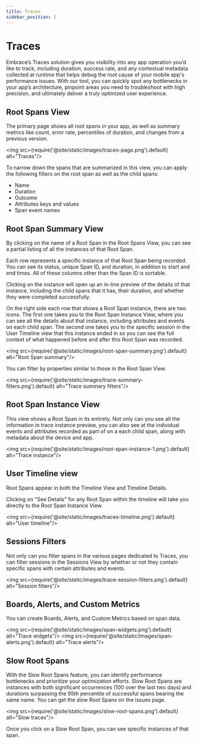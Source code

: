 ```yaml
---
title: Traces
sidebar_position: 1
---
```


# Traces

Embrace’s Traces solution gives you visibility into any app operation you’d like to track, including duration, success rate, and any contextual metadata collected at runtime that helps debug the root cause of your mobile app's performance issues. With our tool, you can quickly spot any bottlenecks in your app’s architecture, pinpoint areas you need to troubleshoot with high precision, and ultimately deliver a truly optimized user experience.

## Root Spans View
The primary page shows all root spans in your app, as well as summary metrics like count, error rate, percentiles of duration, and changes from a previous version.

<img src={require('@site/static/images/traces-page.png').default} alt="Traces"/>

To narrow down the spans that are summarized in this view, you can apply the following filters on the root span as well as the child spans:
* Name
* Duration
* Outcome
* Attributes keys and values
* Span event names

## Root Span Summary View
By clicking on the name of a Root Span in the Root Spans View, you can see a partial listing of all the instances of that Root Span.

Each row represents a specific instance of that Root Span being recorded. You can see its status, unique Span ID, and duration, in addition to start and end times. All of these columns other than the Span ID is sortable. 

Clicking on the instance will open up an in-line preview of the details of that instance, including the child spans that it has, their duration, and whether they were completed successfully.

On the right side each row that shows a Root Span instance, there are two icons. The first one takes you to the Root Span Instance View, where you can see all the details about that instance, including attributes and events on each child span. The second one takes you to the specific session in the User Timeline view that this instance ended in so you can see the full context of what happened before and after this Root Span was recorded.

<img src={require('@site/static/images/root-span-summary.png').default} alt="Root Span summary"/>

You can filter by properties similar to those in the Root Span View.

<img src={require('@site/static/images/trace-summary-filters.png').default} alt="Trace summary filters"/>

## Root Span Instance View
This view shows a Root Span in its entirety. Not only can you see all the information in trace instance preview, you can also see at the individual events and attributes recorded as part of on a each child span, along with metadata about the device and app.

<img src={require('@site/static/images/root-span-instance-1.png').default} alt="Trace instance"/>

## User Timeline view
Root Spans appear in both the Timeline View and Timeline Details.

Clicking on "See Details" for any Root Span within the timeline will take you directly to the Root Span Instance View.

<img src={require('@site/static/images/traces-timeline.png').default} alt="User timeline"/>

## Sessions Filters
Not only can you filter spans in the various pages dedicated to Traces, you can filter sessions in the Sessions View by whether or not they contain specific spans with certain attributes and events.

<img src={require('@site/static/images/trace-session-filters.png').default} alt="Session filters"/>

## Boards, Alerts, and Custom Metrics
You can create Boards, Alerts, and Custom Metrics based on span data.

<img src={require('@site/static/images/span-widgets.png').default} alt="Trace widgets"/>
<img src={require('@site/static/images/span-alerts.png').default} alt="Trace alerts"/>

## Slow Root Spans
With the Slow Root Spans feature, you can identify performance bottlenecks and prioritize your optimization efforts.
Slow Root Spans are instances with both significant occurrences (100 over the last two days) and durations surpassing the 95th percentile of successful spans bearing the same name. 
You can get the slow Root Spans on the issues page.

<img src={require('@site/static/images/slow-root-spans.png').default} alt="Slow traces"/>

Once you click on a Slow Root Span, you can see specific instances of that span.
